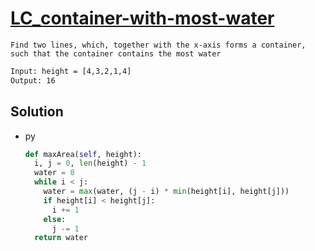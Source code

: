 # [LC_container-with-most-water](https://leetcode.com/problems/container-with-most-water)

```en
Find two lines, which, together with the x-axis forms a container, such that the container contains the most water
```

```txt
Input: height = [4,3,2,1,4]
Output: 16
```

## Solution

* py

  ```py
  def maxArea(self, height):
    i, j = 0, len(height) - 1
    water = 0
    while i < j:
      water = max(water, (j - i) * min(height[i], height[j]))
      if height[i] < height[j]:
        i += 1
      else:
        j -= 1
    return water
  ```
